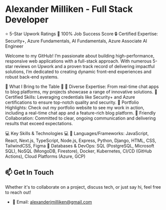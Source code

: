 # Alexander Milliken - Full Stack Developer

⭐ 5-Star Upwork Ratings
💯 100% Job Success Score
🔒 Certified Expertise: Security+, Azure Fundamentals, AI Fundamentals, Azure Associate AI Engineer

Welcome to my GitHub! I’m passionate about building high-performance, responsive web applications with a full-stack approach. With numerous 5-star reviews on Upwork and a proven track record of delivering impactful solutions, I’m dedicated to creating dynamic front-end experiences and robust back-end systems.

🌟 What I Bring to the Table 🌟
🔹 Diverse Expertise: From real-time chat apps to blog platforms, my projects showcase a range of innovative solutions.
🔹 Certified Skills: Leveraging credentials like Security+ and Azure certifications to ensure top-notch quality and security.
🔹 Portfolio Highlights: Check out my portfolio website to see my work in action, including a real-time chat app and a feature-rich blog platform.
🔹 Friendly Collaboration: Committed to clear, ongoing communication and delivering results that exceed expectations.

💻 Key Skills & Technologies 💻
📌 Languages/Frameworks: JavaScript, React, Next.js, TypeScript, Node.js, Express, Python, Django, HTML, CSS, TailwindCSS, Figma
📌 Databases & DevOps: SQL (PostgreSQL, Microsoft SQL), NoSQL (MongoDB, Firestore), Docker, Kubernetes, CI/CD (GitHub Actions), Cloud Platforms (Azure, GCP)
  
## 📫 Get In Touch

Whether it's to collaborate on a project, discuss tech, or just say hi, feel free to reach out!

- 📧 Email: alexanderjmilliken@gmail.com
